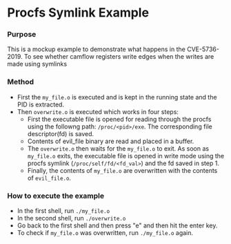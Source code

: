 # Procfs Symlink Example
### Purpose
This is a mockup example to demonstrate what happens in the CVE-5736-2019. To see whether camflow registers write edges when the writes are made using symlinks

### Method
- First the `my_file.o` is executed and is kept in the running state and the PID is extracted.
- Then `overwrite.o` is executed which works in four steps:
    - First the executable file is opened for reading through the procfs using the followng path: `/proc/<pid>/exe`. The corresponding file descriptor(fd) is saved.
    - Contents of evil_file binary are read and placed in a buffer.
    - The `overwrite.o` then waits for the `my_file.o` to exit. As soon as `my_file.o` exits, the executable file is opened in write mode using the procfs symlink (`/proc/self/fd/<fd_val>`) and the fd saved in step 1.
    - Finally, the contents of `my_file.o` are overwritten with the contents of `evil_file.o`.


### How to execute the example
- In the first shell, run `./my_file.o`
- In the second shell, run `./overwrite.o`
- Go back to the first shell and then press "e" and then hit the enter key.
- To check if `my_file.o` was overwritten, run `./my_file.o` again.
